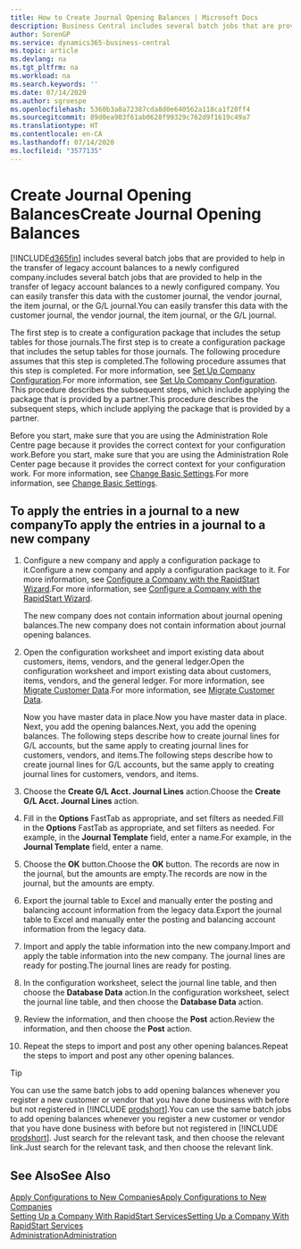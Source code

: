 ```yaml
---
title: How to Create Journal Opening Balances | Microsoft Docs
description: Business Central includes several batch jobs that are provided to help in the transfer of legacy account balances to a newly configured company. You can easily transfer this data with journals postings.
author: SorenGP
ms.service: dynamics365-business-central
ms.topic: article
ms.devlang: na
ms.tgt_pltfrm: na
ms.workload: na
ms.search.keywords: ''
ms.date: 07/14/2020
ms.author: sgroespe
ms.openlocfilehash: 5360b3a8a72387cda8d0e640562a118ca1f20ff4
ms.sourcegitcommit: 89d0ea903f61ab0628f99329c762d9f1619c49a7
ms.translationtype: HT
ms.contentlocale: en-CA
ms.lasthandoff: 07/14/2020
ms.locfileid: "3577135"
---
```

# <a name="create-journal-opening-balances"></a><span data-ttu-id="11197-104">Create Journal Opening Balances</span><span class="sxs-lookup"><span data-stu-id="11197-104">Create Journal Opening Balances</span></span>

[!INCLUDE[d365fin](includes/d365fin_md.md)] <span data-ttu-id="11197-105">includes several batch jobs that are provided to help in the transfer of legacy account balances to a newly configured company.</span><span class="sxs-lookup"><span data-stu-id="11197-105">includes several batch jobs that are provided to help in the transfer of legacy account balances to a newly configured company.</span></span> <span data-ttu-id="11197-106">You can easily transfer this data with the customer journal, the vendor journal, the item journal, or the G/L journal.</span><span class="sxs-lookup"><span data-stu-id="11197-106">You can easily transfer this data with the customer journal, the vendor journal, the item journal, or the G/L journal.</span></span>

<span data-ttu-id="11197-107">The first step is to create a configuration package that includes the setup tables for those journals.</span><span class="sxs-lookup"><span data-stu-id="11197-107">The first step is to create a configuration package that includes the setup tables for those journals.</span></span> <span data-ttu-id="11197-108">The following procedure assumes that this step is completed.</span><span class="sxs-lookup"><span data-stu-id="11197-108">The following procedure assumes that this step is completed.</span></span> <span data-ttu-id="11197-109">For more information, see [Set Up Company Configuration](admin-set-up-company-configuration.md).</span><span class="sxs-lookup"><span data-stu-id="11197-109">For more information, see [Set Up Company Configuration](admin-set-up-company-configuration.md).</span></span> <span data-ttu-id="11197-110">This procedure describes the subsequent steps, which include applying the package that is provided by a partner.</span><span class="sxs-lookup"><span data-stu-id="11197-110">This procedure describes the subsequent steps, which include applying the package that is provided by a partner.</span></span>  

<span data-ttu-id="11197-111">Before you start, make sure that you are using the Administration Role Centre page because it provides the correct context for your configuration work.</span><span class="sxs-lookup"><span data-stu-id="11197-111">Before you start, make sure that you are using the Administration Role Center page because it provides the correct context for your configuration work.</span></span> <span data-ttu-id="11197-112">For more information, see [Change Basic Settings](ui-change-basic-settings.md).</span><span class="sxs-lookup"><span data-stu-id="11197-112">For more information, see [Change Basic Settings](ui-change-basic-settings.md).</span></span>

## <a name="to-apply-the-entries-in-a-journal-to-a-new-company"></a><span data-ttu-id="11197-113">To apply the entries in a journal to a new company</span><span class="sxs-lookup"><span data-stu-id="11197-113">To apply the entries in a journal to a new company</span></span>

1. <span data-ttu-id="11197-114">Configure a new company and apply a configuration package to it.</span><span class="sxs-lookup"><span data-stu-id="11197-114">Configure a new company and apply a configuration package to it.</span></span> <span data-ttu-id="11197-115">For more information, see [Configure a Company with the RapidStart Wizard](admin-how-to-configure-a-company-with-the-rapidstart-wizard.md).</span><span class="sxs-lookup"><span data-stu-id="11197-115">For more information, see [Configure a Company with the RapidStart Wizard](admin-how-to-configure-a-company-with-the-rapidstart-wizard.md).</span></span>  

    <span data-ttu-id="11197-116">The new company does not contain information about journal opening balances.</span><span class="sxs-lookup"><span data-stu-id="11197-116">The new company does not contain information about journal opening balances.</span></span>  

2. <span data-ttu-id="11197-117">Open the configuration worksheet and import existing data about customers, items, vendors, and the general ledger.</span><span class="sxs-lookup"><span data-stu-id="11197-117">Open the configuration worksheet and import existing data about customers, items, vendors, and the general ledger.</span></span> <span data-ttu-id="11197-118">For more information, see [Migrate Customer Data](admin-migrate-customer-data.md).</span><span class="sxs-lookup"><span data-stu-id="11197-118">For more information, see [Migrate Customer Data](admin-migrate-customer-data.md).</span></span>  

    <span data-ttu-id="11197-119">Now you have master data in place.</span><span class="sxs-lookup"><span data-stu-id="11197-119">Now you have master data in place.</span></span> <span data-ttu-id="11197-120">Next, you add the opening balances.</span><span class="sxs-lookup"><span data-stu-id="11197-120">Next, you add the opening balances.</span></span> <span data-ttu-id="11197-121">The following steps describe how to create journal lines for G/L accounts, but the same apply to creating journal lines for customers, vendors, and items.</span><span class="sxs-lookup"><span data-stu-id="11197-121">The following steps describe how to create journal lines for G/L accounts, but the same apply to creating journal lines for customers, vendors, and items.</span></span>  
3. <span data-ttu-id="11197-122">Choose the **Create G/L Acct. Journal Lines** action.</span><span class="sxs-lookup"><span data-stu-id="11197-122">Choose the **Create G/L Acct. Journal Lines** action.</span></span>  
4. <span data-ttu-id="11197-123">Fill in the **Options** FastTab as appropriate, and set filters as needed.</span><span class="sxs-lookup"><span data-stu-id="11197-123">Fill in the **Options** FastTab as appropriate, and set filters as needed.</span></span> <span data-ttu-id="11197-124">For example, in the **Journal Template** field, enter a name.</span><span class="sxs-lookup"><span data-stu-id="11197-124">For example, in the **Journal Template** field, enter a name.</span></span>  
5. <span data-ttu-id="11197-125">Choose the **OK** button.</span><span class="sxs-lookup"><span data-stu-id="11197-125">Choose the **OK** button.</span></span> <span data-ttu-id="11197-126">The records are now in the journal, but the amounts are empty.</span><span class="sxs-lookup"><span data-stu-id="11197-126">The records are now in the journal, but the amounts are empty.</span></span>  
6. <span data-ttu-id="11197-127">Export the journal table to Excel and manually enter the posting and balancing account information from the legacy data.</span><span class="sxs-lookup"><span data-stu-id="11197-127">Export the journal table to Excel and manually enter the posting and balancing account information from the legacy data.</span></span>
7. <span data-ttu-id="11197-128">Import and apply the table information into the new company.</span><span class="sxs-lookup"><span data-stu-id="11197-128">Import and apply the table information into the new company.</span></span> <span data-ttu-id="11197-129">The journal lines are ready for posting.</span><span class="sxs-lookup"><span data-stu-id="11197-129">The journal lines are ready for posting.</span></span>  
8. <span data-ttu-id="11197-130">In the configuration worksheet, select the journal line table, and then choose the **Database Data** action.</span><span class="sxs-lookup"><span data-stu-id="11197-130">In the configuration worksheet, select the journal line table, and then choose the **Database Data** action.</span></span>  
9. <span data-ttu-id="11197-131">Review the information, and then choose the **Post** action.</span><span class="sxs-lookup"><span data-stu-id="11197-131">Review the information, and then choose the **Post** action.</span></span>  
10. <span data-ttu-id="11197-132">Repeat the steps to import and post any other opening balances.</span><span class="sxs-lookup"><span data-stu-id="11197-132">Repeat the steps to import and post any other opening balances.</span></span>  

> [!TIP]
> <span data-ttu-id="11197-133">You can use the same batch jobs to add opening balances whenever you register a new customer or vendor that you have done business with before but not registered in [!INCLUDE [prodshort](includes/prodshort.md)].</span><span class="sxs-lookup"><span data-stu-id="11197-133">You can use the same batch jobs to add opening balances whenever you register a new customer or vendor that you have done business with before but not registered in [!INCLUDE [prodshort](includes/prodshort.md)].</span></span> <span data-ttu-id="11197-134">Just search for the relevant task, and then choose the relevant link.</span><span class="sxs-lookup"><span data-stu-id="11197-134">Just search for the relevant task, and then choose the relevant link.</span></span>

## <a name="see-also"></a><span data-ttu-id="11197-135">See Also</span><span class="sxs-lookup"><span data-stu-id="11197-135">See Also</span></span>

[<span data-ttu-id="11197-136">Apply Configurations to New Companies</span><span class="sxs-lookup"><span data-stu-id="11197-136">Apply Configurations to New Companies</span></span>](admin-apply-configuration-to-new-companies.md)  
[<span data-ttu-id="11197-137">Setting Up a Company With RapidStart Services</span><span class="sxs-lookup"><span data-stu-id="11197-137">Setting Up a Company With RapidStart Services</span></span>](admin-set-up-a-company-with-rapidstart.md)  
[<span data-ttu-id="11197-138">Administration</span><span class="sxs-lookup"><span data-stu-id="11197-138">Administration</span></span>](admin-setup-and-administration.md)  

